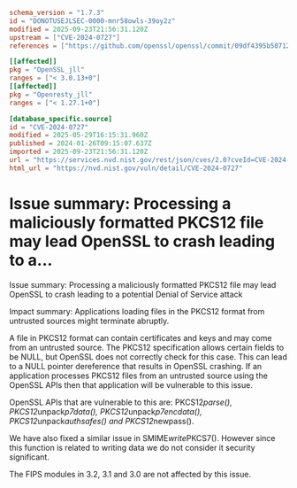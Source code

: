 ```toml
schema_version = "1.7.3"
id = "DONOTUSEJLSEC-0000-mnr58owls-39oy2z"
modified = 2025-09-23T21:56:31.120Z
upstream = ["CVE-2024-0727"]
references = ["https://github.com/openssl/openssl/commit/09df4395b5071217b76dc7d3d2e630eb8c5a79c2", "https://github.com/openssl/openssl/commit/775acfdbd0c6af9ac855f34969cdab0c0c90844a", "https://github.com/openssl/openssl/commit/d135eeab8a5dbf72b3da5240bab9ddb7678dbd2c", "https://github.openssl.org/openssl/extended-releases/commit/03b3941d60c4bce58fab69a0c22377ab439bc0e8", "https://github.openssl.org/openssl/extended-releases/commit/aebaa5883e31122b404e450732dc833dc9dee539", "https://www.openssl.org/news/secadv/20240125.txt", "http://www.openwall.com/lists/oss-security/2024/03/11/1", "https://github.com/openssl/openssl/commit/09df4395b5071217b76dc7d3d2e630eb8c5a79c2", "https://github.com/openssl/openssl/commit/775acfdbd0c6af9ac855f34969cdab0c0c90844a", "https://github.com/openssl/openssl/commit/d135eeab8a5dbf72b3da5240bab9ddb7678dbd2c", "https://github.openssl.org/openssl/extended-releases/commit/03b3941d60c4bce58fab69a0c22377ab439bc0e8", "https://github.openssl.org/openssl/extended-releases/commit/aebaa5883e31122b404e450732dc833dc9dee539", "https://security.netapp.com/advisory/ntap-20240208-0006/", "https://www.openssl.org/news/secadv/20240125.txt"]

[[affected]]
pkg = "OpenSSL_jll"
ranges = ["< 3.0.13+0"]
[[affected]]
pkg = "Openresty_jll"
ranges = ["< 1.27.1+0"]

[database_specific.source]
id = "CVE-2024-0727"
modified = 2025-05-29T16:15:31.960Z
published = 2024-01-26T09:15:07.637Z
imported = 2025-09-23T21:56:31.120Z
url = "https://services.nvd.nist.gov/rest/json/cves/2.0?cveId=CVE-2024-0727"
html_url = "https://nvd.nist.gov/vuln/detail/CVE-2024-0727"
```

# Issue summary: Processing a maliciously formatted PKCS12 file may lead OpenSSL to crash leading to a...

Issue summary: Processing a maliciously formatted PKCS12 file may lead OpenSSL to crash leading to a potential Denial of Service attack

Impact summary: Applications loading files in the PKCS12 format from untrusted sources might terminate abruptly.

A file in PKCS12 format can contain certificates and keys and may come from an untrusted source. The PKCS12 specification allows certain fields to be NULL, but OpenSSL does not correctly check for this case. This can lead to a NULL pointer dereference that results in OpenSSL crashing. If an application processes PKCS12 files from an untrusted source using the OpenSSL APIs then that application will be vulnerable to this issue.

OpenSSL APIs that are vulnerable to this are: PKCS12*parse(), PKCS12*unpack*p7data(), PKCS12*unpack*p7encdata(), PKCS12*unpack*authsafes() and PKCS12*newpass().

We have also fixed a similar issue in SMIME*write*PKCS7(). However since this function is related to writing data we do not consider it security significant.

The FIPS modules in 3.2, 3.1 and 3.0 are not affected by this issue.


